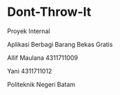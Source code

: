 # Dont-Throw-It
  Proyek Internal

  Aplikasi Berbagi Barang Bekas Gratis
 
  Allif Maulana    4311711009
 
  Yani             4311711012


Politeknik Negeri Batam
